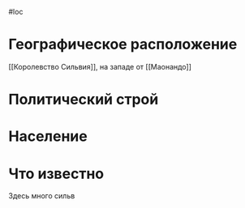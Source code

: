 #loc
# Географическое расположение
[[Королевство Сильвия]], на западе от [[Маонандо]]

# Политический строй

# Население

# Что известно
Здесь много сильв
